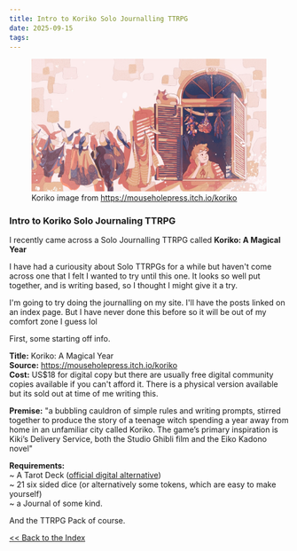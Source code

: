 ```yaml
---
title: Intro to Koriko Solo Journalling TTRPG
date: 2025-09-15
tags:  
---
```


<div class="textbox">
 
<figure class="fancy">
    <img src="koriko.png" alt="">
    <figcaption>Koriko image from <a href="https://mouseholepress.itch.io/koriko">https://mouseholepress.itch.io/koriko</a></figcaption>
  </figure>


### Intro to Koriko Solo Journaling TTRPG 

I recently came across a Solo Journalling TTRPG called **Koriko: A Magical Year** 

I have had a curiousity about Solo TTRPGs for a while but haven't come across one that I felt I wanted to try until this one. It looks so well put together, and is writing based, so I thought I might give it a try. 

I'm going to try doing the journalling on my site. I'll have the posts linked on an index page. But I have never done this before so it will be out of my comfort zone I guess lol 

First, some starting off info. 

**Title:**  Koriko: A Magical Year  
**Source:**  https://mouseholepress.itch.io/koriko    
**Cost:** US$18 for digital copy but there are usually free digital community copies available if you can't afford it. There is a physical version available but its sold out at time of me writing this.   

**Premise:** "a bubbling cauldron of simple rules and writing prompts, stirred together to produce the story of a teenage witch spending a year away from home in an unfamiliar city called Koriko. The game’s primary inspiration is Kiki’s Delivery Service, both the Studio Ghibli film and the Eiko Kadono novel"

**Requirements:**   
~ A Tarot Deck ([official digital alternative](http://screentop.gg/@mouseholepress/koriko))     
~ 21 six sided dice (or alternatively some tokens, which are easy to make yourself)   
~ a Journal of some kind. 

And the TTRPG Pack of course. 


</div>
<div class="back"><a href="index.html"><< Back to the Index</a></div>  
 

